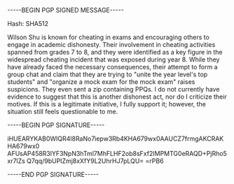 -----BEGIN PGP SIGNED MESSAGE-----

Hash: SHA512

Wilson Shu is known for cheating in exams and encouraging others to engage in academic dishonesty. Their involvement in cheating activities spanned from grades 7 to 8, and they were identified as a key figure in the widespread cheating incident that was exposed during year 8. While they have already faced the necessary consequences, their attempt to form a group chat and claim that they are trying to "unite the year level's top students" and "organize a mock exam for the mock exam" raises suspicions. They even sent a zip containing PPQs. I do not currently have evidence to suggest that this is another dishonest act, nor do I criticize their motives. If this is a legitimate initiative, I fully support it; however, the situation still feels questionable to me.

-----BEGIN PGP SIGNATURE-----

iHUEARYKAB0WIQR4l8RaNo7iepw3Rb4KHA679wx0AAUCZ7frmgAKCRAKHA679wx0
AFUsAP458R3lYF3NpN3hTml7MhFLHF2ob8sFxf2IMPMTG0eRAQD+PjRho5xr7lZs
Q7qq/9bUPIZmj8xXfY9L2UhrHJ7pLQU=
=rPB6

-----END PGP SIGNATURE-----
